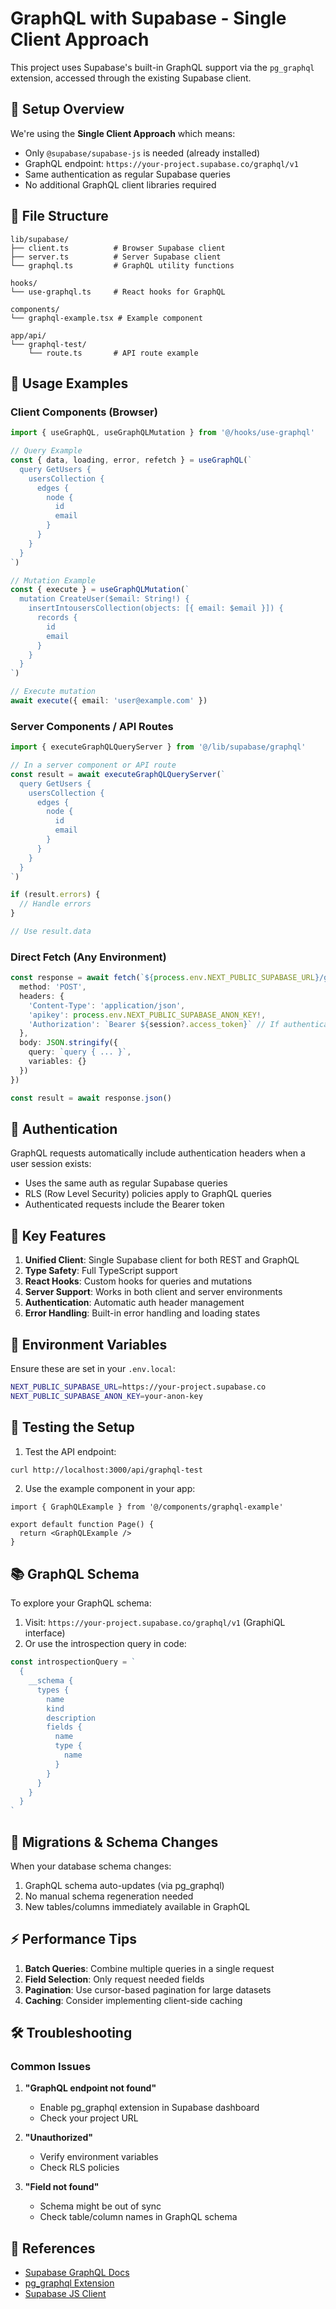 # GraphQL with Supabase - Single Client Approach

This project uses Supabase's built-in GraphQL support via the `pg_graphql` extension, accessed through the existing Supabase client.

## 🚀 Setup Overview

We're using the **Single Client Approach** which means:
- Only `@supabase/supabase-js` is needed (already installed)
- GraphQL endpoint: `https://your-project.supabase.co/graphql/v1`
- Same authentication as regular Supabase queries
- No additional GraphQL client libraries required

## 📁 File Structure

```
lib/supabase/
├── client.ts          # Browser Supabase client
├── server.ts          # Server Supabase client  
└── graphql.ts         # GraphQL utility functions

hooks/
└── use-graphql.ts     # React hooks for GraphQL

components/
└── graphql-example.tsx # Example component

app/api/
└── graphql-test/
    └── route.ts       # API route example
```

## 🔧 Usage Examples

### Client Components (Browser)

```typescript
import { useGraphQL, useGraphQLMutation } from '@/hooks/use-graphql'

// Query Example
const { data, loading, error, refetch } = useGraphQL(`
  query GetUsers {
    usersCollection {
      edges {
        node {
          id
          email
        }
      }
    }
  }
`)

// Mutation Example
const { execute } = useGraphQLMutation(`
  mutation CreateUser($email: String!) {
    insertIntousersCollection(objects: [{ email: $email }]) {
      records {
        id
        email
      }
    }
  }
`)

// Execute mutation
await execute({ email: 'user@example.com' })
```

### Server Components / API Routes

```typescript
import { executeGraphQLQueryServer } from '@/lib/supabase/graphql'

// In a server component or API route
const result = await executeGraphQLQueryServer(`
  query GetUsers {
    usersCollection {
      edges {
        node {
          id
          email
        }
      }
    }
  }
`)

if (result.errors) {
  // Handle errors
}

// Use result.data
```

### Direct Fetch (Any Environment)

```typescript
const response = await fetch(`${process.env.NEXT_PUBLIC_SUPABASE_URL}/graphql/v1`, {
  method: 'POST',
  headers: {
    'Content-Type': 'application/json',
    'apikey': process.env.NEXT_PUBLIC_SUPABASE_ANON_KEY!,
    'Authorization': `Bearer ${session?.access_token}` // If authenticated
  },
  body: JSON.stringify({
    query: `query { ... }`,
    variables: {}
  })
})

const result = await response.json()
```

## 🔐 Authentication

GraphQL requests automatically include authentication headers when a user session exists:
- Uses the same auth as regular Supabase queries
- RLS (Row Level Security) policies apply to GraphQL queries
- Authenticated requests include the Bearer token

## 🎯 Key Features

1. **Unified Client**: Single Supabase client for both REST and GraphQL
2. **Type Safety**: Full TypeScript support
3. **React Hooks**: Custom hooks for queries and mutations
4. **Server Support**: Works in both client and server environments
5. **Authentication**: Automatic auth header management
6. **Error Handling**: Built-in error handling and loading states

## 📝 Environment Variables

Ensure these are set in your `.env.local`:

```bash
NEXT_PUBLIC_SUPABASE_URL=https://your-project.supabase.co
NEXT_PUBLIC_SUPABASE_ANON_KEY=your-anon-key
```

## 🧪 Testing the Setup

1. Test the API endpoint:
```bash
curl http://localhost:3000/api/graphql-test
```

2. Use the example component in your app:
```tsx
import { GraphQLExample } from '@/components/graphql-example'

export default function Page() {
  return <GraphQLExample />
}
```

## 📚 GraphQL Schema

To explore your GraphQL schema:

1. Visit: `https://your-project.supabase.co/graphql/v1` (GraphiQL interface)
2. Or use the introspection query in code:

```typescript
const introspectionQuery = `
  {
    __schema {
      types {
        name
        kind
        description
        fields {
          name
          type {
            name
          }
        }
      }
    }
  }
`
```

## 🔄 Migrations & Schema Changes

When your database schema changes:
1. GraphQL schema auto-updates (via pg_graphql)
2. No manual schema regeneration needed
3. New tables/columns immediately available in GraphQL

## ⚡ Performance Tips

1. **Batch Queries**: Combine multiple queries in a single request
2. **Field Selection**: Only request needed fields
3. **Pagination**: Use cursor-based pagination for large datasets
4. **Caching**: Consider implementing client-side caching

## 🛠️ Troubleshooting

### Common Issues

1. **"GraphQL endpoint not found"**
   - Enable pg_graphql extension in Supabase dashboard
   - Check your project URL

2. **"Unauthorized"**
   - Verify environment variables
   - Check RLS policies

3. **"Field not found"**
   - Schema might be out of sync
   - Check table/column names in GraphQL schema

## 📖 References

- [Supabase GraphQL Docs](https://supabase.com/docs/guides/graphql)
- [pg_graphql Extension](https://github.com/supabase/pg_graphql)
- [Supabase JS Client](https://supabase.com/docs/reference/javascript/introduction)